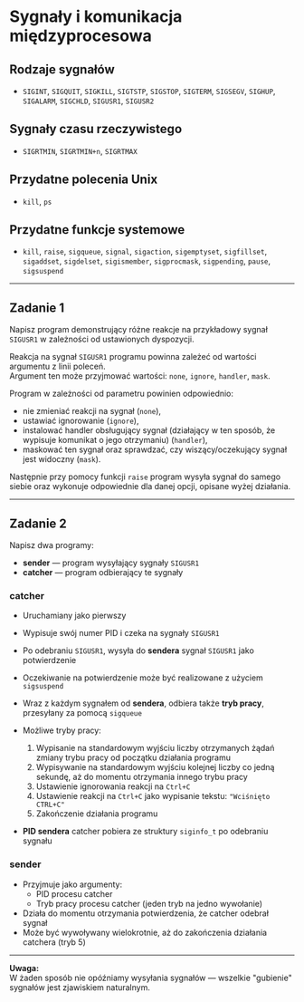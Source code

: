 # Sygnały i komunikacja międzyprocesowa

## Rodzaje sygnałów

- `SIGINT`, `SIGQUIT`, `SIGKILL`, `SIGTSTP`, `SIGSTOP`, `SIGTERM`, `SIGSEGV`, `SIGHUP`, `SIGALARM`, `SIGCHLD`, `SIGUSR1`, `SIGUSR2`

## Sygnały czasu rzeczywistego

- `SIGRTMIN`, `SIGRTMIN+n`, `SIGRTMAX`

## Przydatne polecenia Unix

- `kill`, `ps`

## Przydatne funkcje systemowe

- `kill`, `raise`, `sigqueue`, `signal`, `sigaction`, `sigemptyset`, `sigfillset`, `sigaddset`, `sigdelset`, `sigismember`, `sigprocmask`, `sigpending`, `pause`, `sigsuspend`

---

## Zadanie 1

Napisz program demonstrujący różne reakcje na przykładowy sygnał `SIGUSR1` w zależności od ustawionych dyspozycji.  

Reakcja na sygnał `SIGUSR1` programu powinna zależeć od wartości argumentu z linii poleceń.  
Argument ten może przyjmować wartości: `none`, `ignore`, `handler`, `mask`.  

Program w zależności od parametru powinien odpowiednio:

- nie zmieniać reakcji na sygnał (`none`),
- ustawiać ignorowanie (`ignore`),
- instalować handler obsługujący sygnał (działający w ten sposób, że wypisuje komunikat o jego otrzymaniu) (`handler`),
- maskować ten sygnał oraz sprawdzać, czy wiszący/oczekujący sygnał jest widoczny (`mask`).

Następnie przy pomocy funkcji `raise` program wysyła sygnał do samego siebie oraz wykonuje odpowiednie dla danej opcji, opisane wyżej działania.

---

## Zadanie 2

Napisz dwa programy:

- **sender** — program wysyłający sygnały `SIGUSR1`
- **catcher** — program odbierający te sygnały

### catcher

- Uruchamiany jako pierwszy
- Wypisuje swój numer PID i czeka na sygnały `SIGUSR1`
- Po odebraniu `SIGUSR1`, wysyła do **sendera** sygnał `SIGUSR1` jako potwierdzenie
- Oczekiwanie na potwierdzenie może być realizowane z użyciem `sigsuspend`
- Wraz z każdym sygnałem od **sendera**, odbiera także **tryb pracy**, przesyłany za pomocą `sigqueue`
- Możliwe tryby pracy:

  1. Wypisanie na standardowym wyjściu liczby otrzymanych żądań zmiany trybu pracy od początku działania programu
  2. Wypisywanie na standardowym wyjściu kolejnej liczby co jedną sekundę, aż do momentu otrzymania innego trybu pracy
  3. Ustawienie ignorowania reakcji na `Ctrl+C`
  4. Ustawienie reakcji na `Ctrl+C` jako wypisanie tekstu: `"Wciśnięto CTRL+C"`
  5. Zakończenie działania programu

- **PID sendera** catcher pobiera ze struktury `siginfo_t` po odebraniu sygnału

### sender

- Przyjmuje jako argumenty:
  - PID procesu catcher
  - Tryb pracy procesu catcher (jeden tryb na jedno wywołanie)
- Działa do momentu otrzymania potwierdzenia, że catcher odebrał sygnał
- Może być wywoływany wielokrotnie, aż do zakończenia działania catchera (tryb 5)

---

**Uwaga:**  
W żaden sposób nie opóźniamy wysyłania sygnałów — wszelkie "gubienie" sygnałów jest zjawiskiem naturalnym.
